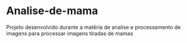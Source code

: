 # Analise-de-mama
Projeto desenvolvido durante a matéria de analise e processamento de imagens para processar imagens tiradas de mamas
